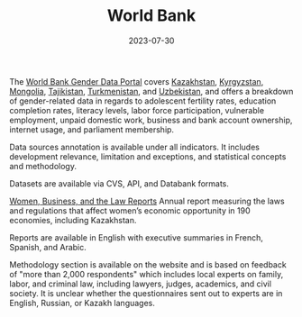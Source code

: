 ﻿---
title: "World Bank"
linkTitle: "World Bank"
contributor: ["Aizada Arystanbek"]
created: 2022-07-27
countries: ["Kazakhstan", "Kyrgyzstan", "Mongolia","Tajikistan","Turkmenistan","Uzbekistan"]
categories: ["INGO"]
tags: ["population", "health", "law", "economics", "education"]
date_start: [1960]
date_end: []
data_type: ["survey", "interview", "qualitative", "quantitative", "dataset"] 
language: ["English", "French", "Spanish", "Arabic"]
date: 2023-07-30
description: 
  Gender-related data available at the World Bank Gender Data Portal and Women, Business, and the Law Reports.
---

The [World Bank Gender Data Portal](https://genderdata.worldbank.org/) covers [Kazakhstan](https://genderdata.worldbank.org/countries/kazakhstan/), [Kyrgyzstan](https://genderdata.worldbank.org/countries/kyrgyz-republic/), [Mongolia](https://genderdata.worldbank.org/countries/mongolia/), [Tajikistan](https://genderdata.worldbank.org/countries/tajikistan/), [Turkmenistan](https://genderdata.worldbank.org/countries/Turkmenistan/), and [Uzbekistan](https://genderdata.worldbank.org/countries/uzbekistan/), and offers a breakdown of gender-related data in regards to adolescent fertility rates, education completion rates, literacy levels, labor force participation, vulnerable employment, unpaid domestic work, business and bank account ownership, internet usage, and parliament membership. 

Data sources annotation is available under all indicators. It includes development relevance, limitation and exceptions, and statistical concepts and methodology.

Datasets are available via CVS, API, and Databank formats. 

[Women, Business, and the Law Reports](https://wbl.worldbank.org/en/reports) Annual report measuring the laws and regulations that affect women’s economic opportunity in 190 economies, including Kazakhstan. 

Reports are available in English with executive summaries in French, Spanish, and Arabic. 

Methodology section is available on the website and is based on feedback of "more than 2,000 respondents" which includes local experts on family, labor, and criminal law, including lawyers, judges, academics, and civil society. It is unclear whether the questionnaires sent out to experts are in English, Russian, or Kazakh languages. 
